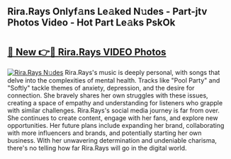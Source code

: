 ## Rira.Rays Onlyf𝚊ns Le𝚊ked N𝚞des - Part-jtv Photos Video - Hot Part Le𝚊ks PskOk

# <h2><a href="http://ab67535.deff.icu/?id=Rira.Rays">🔗 New 👉🔴 Rira.Rays VIDEO Photos</a></h2>

[![Rira.Rays N𝚞des](https://i.imgur.com/rIISA9y.gif)](http://ab67535.deff.icu/?id=Rira.Rays)
Rira.Rays's music is deeply personal, with songs that delve into the complexities of mental health. Tracks like "Pool Party" and "Softly" tackle themes of anxiety, depression, and the desire for connection. She bravely shares her own struggles with these issues, creating a space of empathy and understanding for listeners who grapple with similar challenges. Rira.Rays's social media journey is far from over. She continues to create content, engage with her fans, and explore new opportunities. Her future plans include expanding her brand, collaborating with more influencers and brands, and potentially starting her own business. With her unwavering determination and undeniable charisma, there's no telling how far Rira.Rays will go in the digital world.

